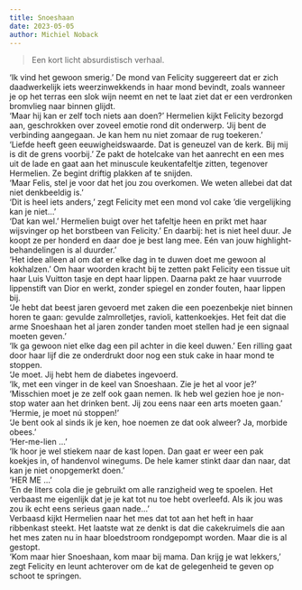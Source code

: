 ```yaml
---
title: Snoeshaan
date: 2023-05-05
author: Michiel Noback
---
```


> Een kort licht absurdistisch verhaal.

‘Ik vind het gewoon smerig.’ De mond van Felicity suggereert dat er zich daadwerkelijk iets weerzinwekkends in haar mond bevindt, zoals wanneer je op het terras een slok wijn neemt en net te laat ziet dat er een verdronken bromvlieg naar binnen glijdt.  
‘Maar hij kan er zelf toch niets aan doen?’ Hermelien kijkt Felicity bezorgd aan, geschrokken over zoveel emotie rond dit onderwerp. ‘Jij bent de verbinding aangegaan. Je kan hem nu niet zomaar de rug toekeren.’  
‘Liefde heeft geen eeuwigheidswaarde. Dat is geneuzel van de kerk. Bij mij is dit de grens voorbij.’ Ze pakt de hotelcake van het aanrecht en een mes uit de lade en gaat aan het minuscule keukentafeltje zitten, tegenover Hermelien. Ze begint driftig plakken af te snijden.  
‘Maar Felis, stel je voor dat het jou zou overkomen. We weten allebei dat dat niet denkbeeldig is.’  
‘Dit is heel iets anders,’ zegt Felicity met een mond vol cake ’die vergelijking kan je niet…’   
‘Dat kan wel.’ Hermelien buigt over het tafeltje heen en prikt met haar wijsvinger op het borstbeen van Felicity.’ En daarbij: het is niet heel duur. Je koopt ze per honderd en daar doe je best lang mee. Eén van jouw highlight-behandelingen is al duurder.’  
‘Het idee alleen al om dat er elke dag in te duwen doet me gewoon al kokhalzen.’ Om haar woorden kracht bij te zetten pakt Felicity een tissue uit haar Luis Vuitton tasje en dept haar lippen. Daarna pakt ze haar vuurrode lippenstift van Dior en werkt, zonder spiegel en zonder fouten, haar lippen bij.  
‘Je hebt dat beest jaren gevoerd met zaken die een poezenbekje niet binnen horen te gaan: gevulde zalmrolletjes, ravioli, kattenkoekjes. Het feit dat die arme Snoeshaan het al jaren zonder tanden moet stellen had je een signaal moeten geven.’  
‘Ik ga gewoon niet elke dag een pil achter in die keel duwen.’ Een rilling gaat door haar lijf die ze onderdrukt door nog een stuk cake in haar mond te stoppen.  
‘Je moet. Jij hebt hem de diabetes ingevoerd.  
‘Ik, met een vinger in de keel van Snoeshaan. Zie je het al voor je?’  
‘Misschien moet je ze zelf ook gaan nemen. Ik heb wel gezien hoe je non-stop water aan het drinken bent. Jij zou eens naar een arts moeten gaan.’  
‘Hermie, je moet nú stoppen!’  
‘Je bent ook al sinds ik je ken, hoe noemen ze dat ook alweer? Ja, morbide obees.’  
‘Her-me-lien …’  
‘Ik hoor je wel stiekem naar de kast lopen. Dan gaat er weer een pak koekjes in, of handenvol winegums. De hele kamer stinkt daar dan naar, dat kan je niet onopgemerkt doen.’  
‘HER ME …’  
‘En de liters cola die je gebruikt om alle ranzigheid weg te spoelen. Het verbaast me eigenlijk dat je je kat tot nu toe hebt overleefd. Als ik jou was zou ik echt eens serieus gaan nade…’  
Verbaasd kijkt Hermelien naar het mes dat tot aan het heft in haar ribbenkast steekt. Het laatste wat ze denkt is dat die cakekruimels die aan het mes zaten nu in haar bloedstroom rondgepompt worden. Maar die is al gestopt.  
‘Kom maar hier Snoeshaan, kom maar bij mama. Dan krijg je wat lekkers,’ zegt Felicity en leunt achterover om de kat de gelegenheid te geven op schoot te springen.   

